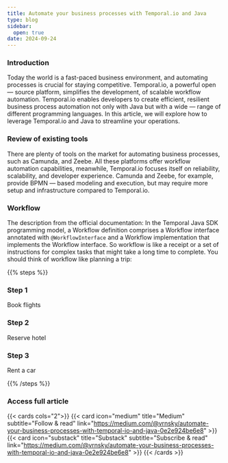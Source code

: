 ```yaml
---
title: Automate your business processes with Temporal.io and Java
type: blog
sidebar:
  open: true
date: 2024-09-24
---
```


### Introduction
Today the world is a fast-paced business environment, and automating processes
is crucial for staying competitive. Temporal.io, a powerful open — source platform,
simplifies the development, of scalable workflow automation. 
Temporal.io enables developers to create efficient, resilient
business process automation not only with Java but with a wide — range 
of different programming languages. In this article, we will explore
how to leverage Temporal.io and Java to streamline your operations.

### Review of existing tools
There are plenty of tools on the market for automating business processes,
such as Camunda, and Zeebe. All these platforms offer workflow automation 
capabilities, meanwhile, Temporal.io focuses itself on reliability,
scalability, and developer experience. Camunda and Zeebe, for example,
provide BPMN — based modeling and execution, but may require more setup
and infrastructure compared to Temporal.io.

### Workflow
The description from the official documentation:
In the Temporal Java SDK programming model, a Workflow definition 
comprises a Workflow interface annotated with `@WorkflowInterface` and a 
Workflow implementation that implements the Workflow interface.
So workflow is like a receipt or a set of instructions for complex tasks 
that might take a long time to complete. You should think of workflow like planning a trip:

{{% steps %}}

### Step 1

Book flights

### Step 2

Reserve hotel

### Step 3

Rent a car

{{% /steps %}}

### Access full article
{{< cards cols="2">}}
{{< card icon="medium" title="Medium" subtitle="Follow & read" link="https://medium.com/@vrnsky/automate-your-business-processes-with-temporal-io-and-java-0e2e924be6e8" >}}
{{< card icon="substack" title="Substack" subtitle="Subscribe & read" link="https://medium.com/@vrnsky/automate-your-business-processes-with-temporal-io-and-java-0e2e924be6e8" >}}
{{< /cards >}}
